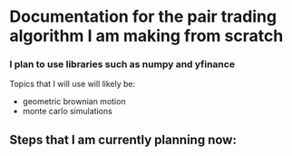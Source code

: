 # Documentation for the pair trading algorithm I am making from scratch

### I plan to use libraries such as numpy and yfinance
Topics that I will use will likely be: 
- geometric brownian motion
- monte carlo simulations

## Steps that I am currently planning now:

